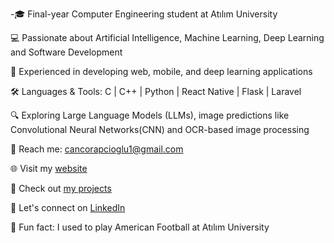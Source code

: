 -🎓 Final-year Computer Engineering student at Atılım University

💻 Passionate about Artificial Intelligence, Machine Learning, Deep Learning and Software Development

🚀 Experienced in developing web, mobile, and deep learning applications

🛠️ Languages & Tools: C | C++ | Python | React Native | Flask | Laravel

🔍 Exploring Large Language Models (LLMs), image predictions like Convolutional Neural Networks(CNN) and OCR-based image processing

📨 Reach me: cancorapcioglu1@gmail.com

🌐 Visit my [website](https://cancrpcoglu.github.io/website/)

📂 Check out [my projects](https://cancrpcoglu.github.io/website/)

💬 Let's connect on [LinkedIn](https://www.linkedin.com/in/can-%C3%A7orap%C3%A7%C4%B1o%C4%9Flu-15a340247/)

🏈 Fun fact: I used to play American Football at Atılım University

<!---
cancrpcoglu/cancrpcoglu is a ✨ special ✨ repository because its `README.md` (this file) appears on your GitHub profile.
You can click the Preview link to take a look at your changes.
--->
